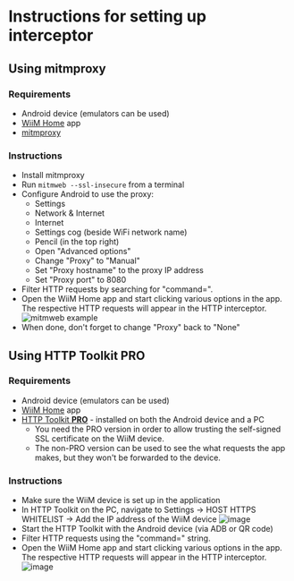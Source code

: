 # Instructions for setting up interceptor

## Using mitmproxy

### Requirements
* Android device (emulators can be used)
* [WiiM Home](https://play.google.com/store/apps/details?id=com.linkplay.wiimhome) app
* [mitmproxy](https://mitmproxy.org)

### Instructions
* Install mitmproxy
* Run `mitmweb --ssl-insecure` from a terminal
* Configure Android to use the proxy:
  * Settings
  * Network & Internet
  * Internet
  * Settings cog (beside WiFi network name)
  * Pencil (in the top right)
  * Open "Advanced options"
  * Change "Proxy" to "Manual"
  * Set "Proxy hostname" to the proxy IP address
  * Set "Proxy port" to 8080
* Filter HTTP requests by searching for "command=".
* Open the WiiM Home app and start clicking various options in the app. The respective HTTP requests will appear in the HTTP interceptor.
  ![mitmweb example](https://github.com/user-attachments/assets/a600b64f-5691-49bc-a05a-7557bff804c8)
* When done, don't forget to change "Proxy" back to "None"


## Using HTTP Toolkit PRO

### Requirements
* Android device (emulators can be used)
* [WiiM Home](https://play.google.com/store/apps/details?id=com.linkplay.wiimhome) app
* [HTTP Toolkit **PRO**](https://httptoolkit.com/) - installed on both the Android device and a PC
  * You need the PRO version in order to allow trusting the self-signed SSL certificate on the WiiM device.
  * The non-PRO version can be used to see the what requests the app makes, but they won't be forwarded to the device.
 
### Instructions

* Make sure the WiiM device is set up in the application
* In HTTP Toolkit on the PC, navigate to Settings -> HOST HTTPS WHITELIST -> Add the IP address of the WiiM device
![image](https://github.com/user-attachments/assets/9be26b98-4528-4d29-b607-99c1d6f9f423)
* Start the HTTP Toolkit with the Android device (via ADB or QR code)
* Filter HTTP requests using the "command=" string.
* Open the WiiM Home app and start clicking various options in the app. The respective HTTP requests will appear in the HTTP interceptor.
![image](https://github.com/user-attachments/assets/ba3be507-e5bd-4dcb-b50f-eba32ab4223e)
